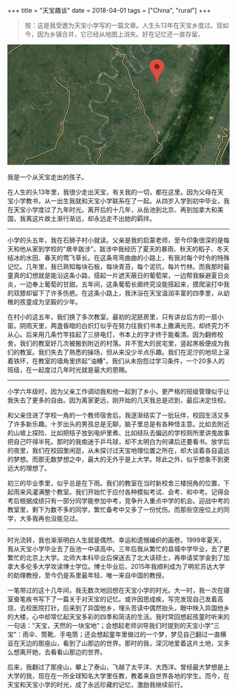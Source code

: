+++
title = "天宝趣谈"
date = 2018-04-01
tags = ["China", "rural"]
+++

<!-- ---
date: '2018-04-01'
title: 天宝趣谈
categories: zh
tags: [China, rural]
slug: tianbao
--- -->

> 按：这是我受邀为天宝小学写的一篇文章。人生头13年在天宝乡度过。现如今，因为乡镇合并，它已经从地图上消失。好在记忆还一直存留。

<!--more-->

![](/images/article_images/tianbao.png)

我是一个从天宝走出的孩子。

在人生的头13年里，我很少走出天宝，有关我的一切，都在这里。因为父母在天宝小学教书，从一出生我就和天宝小学联系在了一起。从四岁入学到初中毕业，我在天宝小学度过了九年时光。离开后的十几年，从岳池到北京、再到加拿大和美国，我离这片故土渐行渐远，却永远走不出她的羁绊。

***

小学的头五年，我在石狮子村小就读。父亲是我的启蒙老师，至今印象很深的是每天和他从家到学校的"艰辛跋涉"。跋涉中我经历了夏天的暴雨、秋天的稻子、冬天结冰的水田、春天的莺飞草长。在这条弯弯曲曲的小路上，有我对每个时令的特殊记忆。几年里，我已熟知每块石板，每块青苔，每个泥坑，每片竹林。而我那时最童真的幻想就是能沿这条小路，搭起一片遮天蔽日的葡萄架，一边帮我躲避夏日炎炎，一边奉上葡萄的甘甜。五年间，这条葡萄长廊终究没能搭起来，摸爬滚打中我的双膝却留下了许多伤疤。在这条小路上，我沐浴在天宝温润丰富的四季里，从幼稚的孩童成为坚毅的少年。

在村小的这五年，我们换了多次教室。最初的泥胚房里，只有讲台后方的一扇小窗。阴雨天里，两盏昏暗的白炽灯似乎在努力往我们书本上撒满光亮，却终究力不从心。后来用几条竹竿挂起了三排电灯，书本上的字才终于能看清。因为翻修校舍，我们的教室好几次被搬到附近的村落。并不宽大的民宅里，竖起黑板便成为我们的教室。我们失去了熟悉的操场，但从来没少半点乐趣。我们在泥泞的地坝上滚着铁环，在教室的墙角里挤起"油糟"。我们从未抱怨过学习条件，一个20多人的班级，在一起度过几年时光就是最大的恩赐。

***

小学六年级时，因为父亲工作调动我和他一起到了乡小。更严格的班级管理似乎让我失去了更多的自由。因为离家更远，刚开始的几天我总是迟到，最后决定住校。

和父亲住进了学校一角的一个教师宿舍后。我逐渐结实了一批玩伴，校园生活又多了许多新乐趣。十岁出头的男孩总是无聊，脑子里总是有各种怪主意。比如去附近的山坡上探险、比如把桔子放到电炉里煮、比如结队去偏远的学校厕所里讲鬼故事把自己吓得半死。那时的我痴迷于乒乓球，却不太明白为何课后还要看书。放学后的夜里，我们在校园里闲逛，从未探讨过天宝地理位置之所在，却大谈着各自遥远的梦想。而那无数梦想之中，最大的无外乎是上大学。除此之外，似乎想象不到更远大的理想了。

初三的毕业季里，似乎总是在下雨。我们的教室在当时新校舍三楼拐角的位置，下起雨来风灌满整个教室。我们开始忙于应付各种模拟考试、会考、和中考。记得会考后根据成绩只有一部分同学能参加中考，竞争升入重点中学的机会。迎战中考的教室里，剩下为数不多的同学，繁忙备考中又多了一份忧伤。而那些空座位上的同学，大多我再也没能见过。

***

时光流转，我也渐渐明白人生就是偶然、幸运和遗憾编织的画卷。1999年夏天，我从天宝小学毕业去了岳池一中读高中。三年后我从繁忙的县城中学毕业，去了更繁忙的北京上大学。北师大本科毕业后保送去了北大读硕士，再申请奖学金到了加拿大多伦多大学攻读博士学位。博士毕业后，2015年我顺利成为了明尼苏达大学的助理教授，至今仍是系里最年轻、唯一来自中国的教授。

一笔带过的这十几年间，我无数次地回想在天宝小学的时光。大一时，我一次在寝室奋笔疾书写下了一篇关于对天宝的记忆。或许因思成疾，写完发现自己发着高烧，去校医院打针。后来到了异国他乡，埋头苦读中偶然抬头，眼中映入异国他乡的大楼，心中却常忆起天宝多彩的四季和简洁的生活。我时常回想起孩童时听来的一句话："天宝，天然的一块宝地"；会想起老师训导我们时提到的天宝小学"三宝"：雨伞、筒靴、手电筒；还会想起童年里做过的一个梦，梦见自己翻过一直横亘在天边的那座山，看到了山那边的世界。那时的我，深沉地爱着这片土地，又多么想离开她，去看看山那边的世界。

后来，我翻过了那座山，攀上了泰山，飞越了太平洋、大西洋。曾经最大梦想是上大学的我，现在在一所全球知名大学里任教，教着来自世界各地的学生。而今，在天宝和天宝小学的时光，成了永远珍藏的记忆，激励我继续前行。
